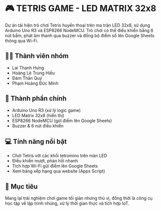 # 🎮 TETRIS GAME - LED MATRIX 32x8

Dự án tái hiện trò chơi Tetris huyền thoại trên ma trận LED 32x8, sử dụng Arduino Uno R3 và ESP8266 NodeMCU. Trò chơi có thể điều khiển bằng 6 nút bấm, phát âm thanh qua buzzer và đồng bộ điểm số lên Google Sheets thông qua Wi-Fi.

## 👨‍💻 Thành viên nhóm
- Lai Thanh Hưng  
- Hoàng Lê Trung Hiếu  
- Đàm Thân Quý  
- Phạm Hoàng Đức Minh  

## 🔧 Thành phần chính
- Arduino Uno R3 (xử lý logic game)
- LED Matrix 32x8 (hiển thị)
- ESP8266 NodeMCU (gửi điểm lên Google Sheets)
- Buzzer & 6 nút điều khiển

## 💻 Tính năng nổi bật
- Chơi Tetris với các khối tetromino trên màn LED
- Điều khiển mượt, phản hồi nhanh
- Tích hợp Wi-Fi gửi điểm lên Google Sheets
- Xem bảng xếp hạng qua website (Apps Script)

## 🎯 Mục tiêu
Mang lại trải nghiệm chơi game tối giản nhưng thú vị, đồng thời là công cụ học tập về lập trình nhúng, xử lý thời gian thực và tích hợp IoT.
